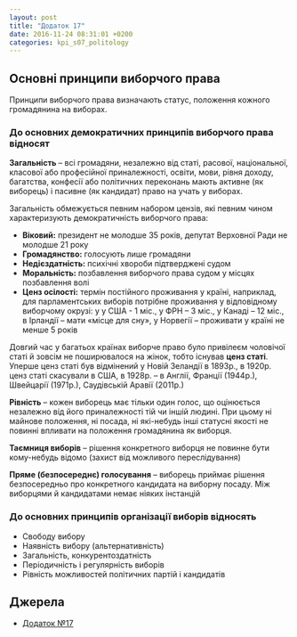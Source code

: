 ```yaml
---
layout: post
title: "Додаток 17"
date: 2016-11-24 08:31:01 +0200
categories: kpi_s07_politology
---
```


##  Основні принципи виборчого права

Принципи виборчого права визначають статус, положення кожного громадянина на виборах.


### До основних демократичних принципів виборчого права відносят

**Загальність** – всі громадяни, незалежно від статі, расової, національної, класової або професійної приналежності, освіти, мови, рівня доходу, багатства, конфесії або політичних переконань мають активне (як виборець) і пасивне (як кандидат) право на учать у виборах.

Загальність обмежується певним набором цензів, які певним чином характеризують демократичність виборчого права: 

* **Віковий:** президент не молодше 35 років, депутат Верховної Ради не молодше 21 року
* **Громадянство:** голосують лише громадяни
* **Недієздатність:** психічні хвороби підтверджені судом
* **Моральність:** позбавлення виборчого права судом у місцях позбавлення волі
* **Ценз осілості:** термін постійного проживання у країні, наприклад, для парламентських виборів потрібне проживання у відповідному виборчому окрузі: у у США - 1 міс., у ФРН – 3 міс., у Канаді – 12 міс., в Ірландії – мати «місце для сну», у Норвегії – проживати у країні не менше 5 років

Довгий час у багатьох країнах виборче право було привілеєм чоловічої статі й зовсім не поширювалося на жінок, тобто існував **ценз статі**. Уперше ценз статі був відмінений у Новій Зеландії в 1893р., в 1920р. ценз статі скасували в США, в 1928р. – в Англії, Франції (1944р.), Швейцарії (1971р.), Саудівській Аравії (2011р.)


**Рівність** – кожен виборець має тільки один голос, що оцінюється незалежно від його приналежності тій чи іншій людині. При цьому ні майнове положення, ні посада, ні які-небудь інші статусні якості не повинні впливати на положення громадянина як виборця.

**Таємниця виборів** – рішення конкретного виборця не повинне бути кому-небудь відомо (захист від можливого переслідування)

**Пряме (безпосереднє) голосування** – виборець приймає рішення безпосередньо про конкретного кандидата на виборну посаду. Між виборцями й кандидатами немає ніяких інстанцій


### До основних принципів організації виборів відносять

* Свободу вибору
* Наявність вибору (альтернативність)
* Загальність, конкурентоздатність
* Періодичність  і регулярність виборів
* Рівність можливостей політичних партій і кандидатів

## Джерела

   - [Додаток №17](https://pp.vk.me/c604417/v604417367/42c3c/BCDsHyPY5oA.jpg)

